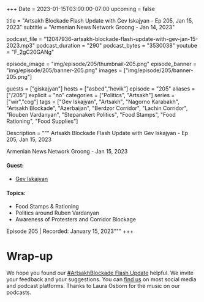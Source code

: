 +++
Date = 2023-01-15T03:00:00-07:00
upcoming = false

title = "Artsakh Blockade Flash Update with Gev Iskajyan - Ep 205, Jan 15, 2023"
subtitle = "Armenian News Network Groong - Jan 14, 2023"

podcast_file = "12047936-artsakh-blockade-flash-update-with-gev-jan-15-2023.mp3"
podcast_duration = "290"
podcast_bytes = "3530038"
youtube = "F_2gC20GANg"

episode_image = "img/episode/205/thumbnail-205.png"
episode_banner = "img/episode/205/banner-205.png"
images = ["img/episode/205/banner-205.png"]

guests = ["giskajyan"]
hosts = ["asbed","hovik"]
episode = "205"
aliases = ["/205"]
explicit = "no"
categories = ["Politics", "Artsakh"]
series = ["wir","cog"]
tags = ["Gev Iskajyan", "Artsakh", "Nagorno Karabakh", "Artsakh Blockade", "Azerbaijan", "Berdzor Corridor", "Lachin Corridor", "Rouben Vardanyan", "Stepanakert Politics", "Food Stamps", "Food Rationing", "Food Supplies"]

Description = """
Artsakh Blockade Flash Update with Gev Iskajyan - Ep 205, Jan 15, 2023

Armenian News Network Groong - Jan 15, 2023

#### Guest: 
* [Gev Iskajyan](/guest/giskajyan)

#### Topics:
* Food Stamps & Rationing
* Politics around Ruben Vardanyan
* Awareness of Protesters and Corridor Blockage

Episode 205 | Recorded: January 15, 2023"""
+++


# Wrap-up

We hope you found our [#ArtsakhBlockade Flash Update](https://podcasts.groong.org/) helpful. We invite your feedback and your suggestions. You can [find us](https://linktr.ee/groong) on most social media and podcast platforms. Thanks to Laura Osborn for the music on our podcasts.
